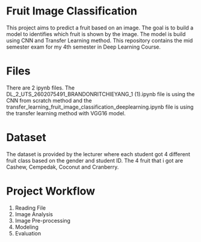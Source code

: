 # Fruit Image Classification
This project aims to predict a fruit based on an image. The goal is to build a model to identifies which fruit is shown by the image. The model is build using CNN and Transfer Learning method. 
This repository contains the mid semester exam for my 4th semester in Deep Learning Course.

# Files
There are 2 ipynb files. The DL_2_UTS_2602075491_BRANDONRITCHIEYANG_1 (1).ipynb file is using the CNN from scratch method and the transfer_learning_fruit_image_classification_deeplearning.ipynb file is using the transfer learning method
with VGG16 model.

# Dataset
The dataset is provided by the lecturer where each student got 4 different fruit class based on the gender and student ID. The 4 fruit that i got are Cashew, Cempedak, Coconut and Cranberry.

# Project Workflow
1. Reading File
2. Image Analysis
3. Image Pre-processing
4. Modeling
5. Evaluation
